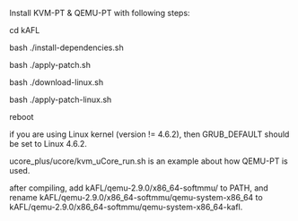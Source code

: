 Install KVM-PT & QEMU-PT with following steps:

cd kAFL

bash ./install-dependencies.sh

bash ./apply-patch.sh

bash ./download-linux.sh

bash ./apply-patch-linux.sh

reboot

if you are using Linux kernel (version != 4.6.2), then GRUB\_DEFAULT should be set to Linux 4.6.2.

ucore_plus/ucore/kvm_uCore_run.sh is an example about how QEMU-PT is used.

after compiling, add kAFL/qemu-2.9.0/x86_64-softmmu/ to PATH, and rename kAFL/qemu-2.9.0/x86_64-softmmu/qemu-system-x86_64 to kAFL/qemu-2.9.0/x86_64-softmmu/qemu-system-x86_64-kafl.
